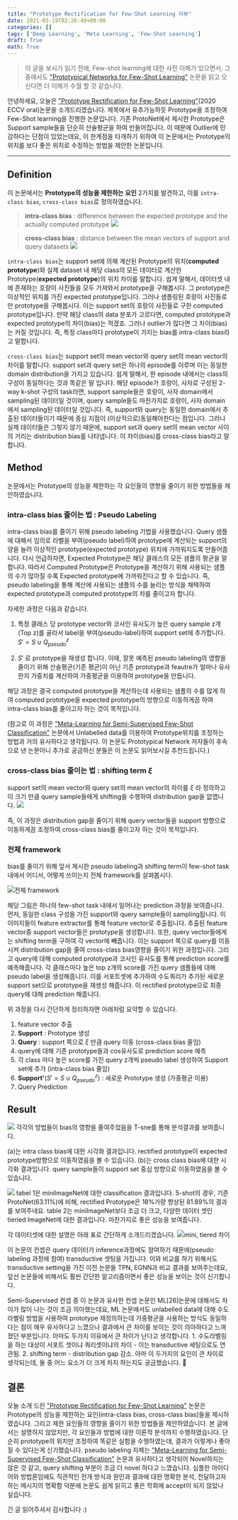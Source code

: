 ```yaml
---
title: "Prototype Rectification for Few-Shot Learning 리뷰"
date: 2021-05-19T02:26:49+09:00
categories: []
tags: ['Deep Learning', 'Meta Learning', 'Few-Shot Learning']
draft: True
math: True
---
```



> 이 글을 보시기 읽기 전에, Few-shot learning에 대한 사전 이해가 있으면서, 그 중에서도 ["Prototypical Networks for Few-Shot Learning"](https://arxiv.org/abs/1703.05175) 논문을 읽고 오신다면 더 이해가 수월 할 것 같습니다.

안녕하세요, 오늘은 ["Prototype Rectification for Few-Shot Learning"](https://arxiv.org/abs/1911.10713)(2020 ECCV oral)논문을 소개드리겠습니다. 제목에서 유추가능하듯 Prototype을 조정하여 Few-Shot learning을 진행한 논문입니다. 기존 ProtoNet에서 제시한 Prototype은 Support sample들을 단순히 산술평균을 하여 만들어집니다. 이 때문에 Outlier에 민감하다는 단점이 있었는데요, 이 한계점을 타개하기 위하여 이 논문에서는 Prototype의 위치를 보다 좋은 위치로 수정하는 방법을 제안한 논문입니다.


---

## Definition

이 논문에서는 **Prototype의 성능을 제한하는 요인** 2가지를 발견하고, 이를 `intra-class bias`, `cross-class bias`로 정의하였습니다. 

>**intra-class bias** : difference between the expected prototype and the actually computed prototype
![](https://images.velog.io/images/solangii/post/40434fd6-2746-4843-8afc-a99f19b0579c/image.png)



>**cross-class bias** : distance between the mean vectors of support and query datasets
![](https://images.velog.io/images/solangii/post/cdea8589-89b2-4c72-94ac-be00397fa27b/image.png)

`intra-class bias`는 support set에 의해 계산된 Prototype의 위치(**computed prototype**)와 실제 dataset 내 해당 class의 모든 데이터로 계산한 Prototype(**expected prototype**)의 위치 차이를 말합니다. 쉽게 말해서, 데이터셋 내에 존재하는 호랑이 사진들을 모두 가져와서 prototype을 구해봅시다. 그 prototype은 이상적인 위치를 가진 expected prototype입니다. 그러나 샘플링된 호랑이 사진들로만 prototype을 구해봅시다. 이는 support set의 호랑이 사진들로 구한 computed prototype입니다. 만약 해당 class의 data 분포가 고르다면, computed prototype과 expected prototype의 차이(bias)는 적겠죠. 그러나 outlier가 많다면 그 차이(bias)는 커질 것입니다. 즉, 특정 class마다 prototype이 가지는 bias를 intra-class bias라고 말합니다.

`cross-class bias`는 support set의 mean vector와 query set의 mean vector의 차이를 말합니다. support set과 query set은 하나의 episode를 이루며 이는 동일한 domain distribution을 가지고 있습니다. 쉽게 말해서, 한 episode 내에서는 class의 구성이 동일하다는 것과 똑같은 말 입니다. 해당 episode가 호랑이, 사자로 구성된 2-way k-shot 구성의 task라면, support sample들은 호랑이, 사자 domain에서 sampling된 데이터일 것이며, query sample들도 마찬가지로 호랑이, 사자 domain에서 sampling된 데이터일 것입니다. 즉, support와 query는 동일한 domain에서 추출된 데이터들이기 때문에 중심 지점이 (이상적으로)동일해야한다는 점입니다. 그러나 실제 데이터들은 그렇지 않기 때문에, support set과 query set의 mean vector 사이의 거리는 distribution bias를 나타냅니다. 이 차이(bias)를 cross-class bias라고 말합니다.

## Method
논문에서는 Prototype의 성능을 제한하는 각 요인들의 영향을 줄이기 위한 방법들을 제안하였습니다.

### intra-class bias 줄이는 법 : Pseudo Labeling
intra-class bias를 줄이기 위해 pseudo labeling 기법을 사용했습니다. 
Query 샘플에 대해서 임의로 라벨을 부여(pseudo label)하여 prototype에 계산되는 support의 양을 늘려 이상적인 prototype(expected prototype) 위치에 가까워지도록 만들어줍니다. 다시 언급하자면, Expected Prototype은 해당 클래스의 모든 샘플의 평균을 말합니다. 따라서 Computed Prototype은 Prototype을 계산하기 위해 사용되는 샘플의 수가 많아질 수록 Expected prototype에 가까워진다고 할 수 있습니다. 즉, pseudo labeling을 통해 계산에 사용되는 샘플의 수를 늘리는 방식을 채택하여 expected prototype과 computed prototype의 차를 줄이고자 합니다.

자세한 과정은 다음과 같습니다. 


1. 특정 클래스 당 prototype vector와 코사인 유사도가 높은 query sample z개(Top z)를 골라서 label을 부여(pseudo-label)하여 support set에 추가합니다. $S' = S \cup Q^z_{pseudo}$

2. $S'$ 로 prototype을 재생성 합니다. 이때, 잘못 예측된 pseudo labeling의 영향을 줄이기 위해 산술평균(기존 평균)이 아닌 기존 prototype과 feautre가 얼마나 유사한지 가중치를 계산하여 가중평균을 이용하여 prototype을 만듭니다. 

해당 과정은 결국 computed prototype을 계산하는데 사용되는 샘플의 수를 많게 하여 computed prototype을 expected prototype의 방향으로 이동하게끔 하여 intra-class bias를 줄이고자 하는 것이 목적입니다.

(참고로 이 과정은 ["Meta-Learning for Semi-Supervised Few-Shot Classification"](https://arxiv.org/abs/1803.00676) 논문에서 Unlabelled data를 이용하여 Prototype위치를 조정하는 방법과 거의 유사하다고 생각됩니다. 이 논문도 Prototypical Network 저자들이 후속으로 낸 논문이니 추가로 궁금하신 분들은 이 논문도 읽어보시길 추천드립니다.)

### cross-class bias 줄이는 법 : shifting term $\xi$
support set의 mean vector와 query set의 mean vector의 차이를 $\xi$ 라 정의하고 이 크기 만큼 query sample들에게 shifting을 수행하여 distribution gap을 없앱니다.
![](https://images.velog.io/images/solangii/post/f295c26b-16f3-41d9-9d54-839810e3e8be/image.png)

즉, 이 과정은 distribution gap을 줄이기 위해 query vector들을 support 방향으로 이동하게끔 조정하여 cross-class bias를 줄이고자 하는 것이 목적입니다.


### 전체 framework
bias를 줄이기 위해 앞서 제시한 pseudo labeling과 shifting term이 few-shot task 내에서 어디서, 어떻게 쓰이는지 전체 framework를 살펴봅시다.

![전체 framework](https://images.velog.io/images/solangii/post/b7c496c3-858b-472a-80ca-848b0a2e3e40/image.png)

해당 그림은 하나의 few-shot task 내에서 일어나는 prediction 과정을 보여줍니다. 먼저, 동일한 class 구성을 가진 support와 query sample들이 sampling됩니다. 이 이미지들이 feature extractor를 통해 feature vector로 추출됩니다. 추출된 feature vector중 support vector들은 prototype을 생성합니다. 또한, query vector들에게는 shifting term을 구하여 각 vector에 빼줍니다. 이는 support 쪽으로 query를 이동시켜 distribution gap을 줄여 cross-class bias영향을 줄이기 위한 과정입니다. 그리고 query에 대해 computed prototype과 코사인 유사도를 통해 prediction score를 예측해줍니다. 각 클래스마다 높은 top z개의 score를 가진 query 샘플들에 대해 pseudo label을 생성해줍니다. 이를 서포트셋에 추가하여 수도쿼리가 추가된 새로운 support set으로 prototype을 재생성 해줍니다. 이 rectified prototype으로 최종 query에 대해 prediction 해줍니다.

위 과정을 다시 간단하게 정리하자면 아래처럼 요약할 수 있습니다.


1. feature vector 추출
2. **Support** : Prototype 생성
3. **Query** : support 쪽으로 $\xi$ 만큼 query 이동 (cross-class bias 줄임)
4. query에 대해 기존 prototype들과 cos유사도로 prediction score 예측
5. 각 class 마다 높은 score를 가진 query z개씩 pseudo label 생성하여 Support set에 추가 (intra-class bias 줄임)
6. **Support'**($S' = S \cup Q^z_{pseudo}$) : 새로운 Prototype 생성 (가중평균 이용)
7. Query Prediction

## Result
![](https://images.velog.io/images/solangii/post/532d5955-c165-4956-a1c0-2a2c86743019/image.png)
각각의 방법들이 bias의 영향을 줄여주었음을 T-sne를 통해 분석결과를 보여줍니다.

(a)는 intra class bias에 대한 시각화 결과입니다. rectified prototype이 expected prototype방향으로 이동하였음을 볼 수 있습니다.
(b)는 cross class bias에 대한 시각화 결과입니다. query sample들이 support set 중심 방향으로 이동하였음을 볼 수 있습니다. 

![](https://images.velog.io/images/solangii/post/009ef9bd-67e0-4579-a1d2-a21dd644881f/image.png)
tabel 1은 miniImageNet에 대한 classification 결과입니다. 5-shot의 경우, 기존 ProtoNet(63.11%)에 비해, rectified Prototype은 18%가량 향상된 81.89%의 결과를 보여주네요. table 2는 miniImageNet보다 조금 더 크고, 다양한 데이터 셋인 tieried ImageNet에 대한 결과입니다. 마찬가지로 좋은 성능을 보여줍니다.

각 데이터셋에 대한 설명은 아래 표로 간단하게 소개드리겠습니다.
![mini, tiered 차이](https://images.velog.io/images/solangii/post/6dfdc719-16a9-46a5-a595-b410b0d004f3/image.png)

이 논문의 컨셉은 query 데이터가 inference과정에도 참여하기 때문에(pseudo labeling 과정에 참여) transductive 셋팅을 가집니다. 이와 비교를 하기 위해서도 transductive setting을 가진 이전 논문들 TPN, EGNN과 비교 결과를 보여주는데요, 앞선 논문들에 비해서도 훨씬 간단한 알고리즘이면서 좋은 성능을 보이는 것이 신기합니다. 

Semi-Supervised 컨셉 중 이 논문과 유사한 컨셉 논문인 ML[26]논문에 대해서도 차이가 많이 나는 것이 조금 의아했는데요, ML 논문에서도 unlabelled data에 대해 수도 라벨링 방법을 사용하여 prototype 재정의하는데 가중평균을 사용하는 방식도 동일하다는 점이 매우 유사하다고 느꼈으나 결과에서 큰 차이를 보이는 것이 의아하다고 느껴졌던 부분입니다. 아마도 두가지 이유에서 큰 차이가 난다고 생각합니다. 1. 수도라벨링을 하는 대상이 서포트 셋이냐 쿼리셋이냐의 차이 - 이는 transductive 세팅으로도 연관됨. 2. shifting term - distribution gap 감소. 아마 이 두가지의 요인이 큰 차이로 생각되는데, 둘 중 어느 요소가 더 크게 차지 하는지도 궁금했습니다. 🤔



## 결론
오늘 소개 드린 ["Prototype Rectification for Few-Shot Learning"](https://arxiv.org/abs/1911.10713) 논문은 Prototype의 성능을 제한하는 요인(intra-class bias, cross-class bias)들을 제시하였습니다. 그리고 제한 요인들의 영향을 줄이기 위한 방법들을 제안하였습니다. 본 글에서는 설명하지 않았지만, 각 요인들과 방법에 대한 이론적 분석까지 수행하였습니다. 단순히 prototype의 위치만 조정하여 똑같은 실험을 수행하였는데, 결과가 이렇게나 좋아질 수 있다는게 신기했습니다. pseudo labeling 자체는 ["Meta-Learning for Semi-Supervised Few-Shot Classification"](https://arxiv.org/abs/1803.00676) 논문과 유사하다고 생각되어 Novel하지는 않은 것 같고, query shifting 부분이 조금 더 novel 하다고 느꼈습니다. 심플한 아이디어와 방법론임에도 직관적인 전개 방식과 원인과 결과에 대한 명확한 분석, 전달하고자 하는 메시지의 명확함 덕분에 논문도 쉽게 읽히고 좋은 학회에 accept이 되지 않았나 싶습니다. 

긴 글 읽어주셔서 감사합니다 :)


